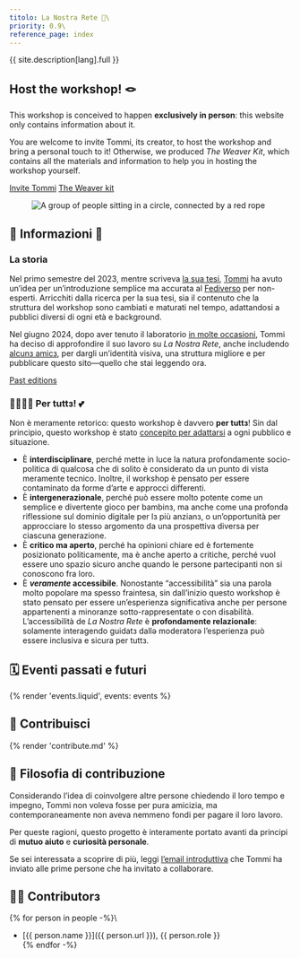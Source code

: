 ```yaml
---
titolo: La Nostra Rete 🧶\
priority: 0.9\
reference_page: index
---
```


{{ site.description[lang].full }}

<article class='yellow box'>
	<h2 id='host' class='center'>Host the workshop! 🪢</h2>
	<p>This workshop is conceived to happen <strong>exclusively in person</strong>: this website only contains information about it.</p>
	<p>You are welcome to invite Tommi, its creator, to host the workshop and bring a personal touch to it! Otherwise, we produced <cite>The Weaver Kit</cite>, which contains all the materials and information to help you in hosting the workshop yourself.</p>
	<div class='flex'>
		<a class='red button' href='/invite/'>Invite Tommi</a>
		<a class='blue button' href='/knit/'>The Weaver kit</a>
	</div>
</article>

<figure>
	<img src='{{ site.image }}' alt='A group of people sitting in a circle, connected by a red rope'>
</figure>

## 🧐 Informazioni 👀

### La storia

Nel primo semestre del 2023, mentre scriveva [la sua
tesi](https://tommi.space/csss/ '“Computer Sciences Are Social Sciences”, la
tesi di Tommaso Marmo'), [Tommi](https://tommi.space/ 'La rappresentazione
virtuale della mente di Tommi') ha avuto un’idea per un’introduzione semplice ma
accurata al [Fediverso](https://en.wikipedia.org/wiki/Fediverse 'Il Fediverso su
Wikipedia') per non-esperti. Arricchiti dalla ricerca per la sua tesi, sia il
contenuto che la struttura del workshop sono cambiati e maturati nel tempo,
adattandosi a pubblici diversi di ogni età e background.

Nel giugno 2024, dopo aver tenuto il laboratorio [in molte occasioni](/#events
'occasioni presenti e future in cui il workshop è stato e sarà tenuto'), Tommi
ha deciso di approfondire il suo lavoro su <cite>La Nostra Rete</cite>, anche
includendo [alcunз amicз](#contributors), per dargli un’identità visiva, una
struttura migliore e per pubblicare questo sito—quello che stai leggendo ora.

<div class='flex'>
	<a class='yellow button' href='/#events' title='All the occasions when the workshop was hosted'>Past editions</a>
</div>

### 🫱🏼‍🫲🏾 Per tuttз! 💕

Non è meramente retorico: questo workshop è davvero **per tuttз**! Sin dal
principio, questo workshop è stato [concepito per adattarsi](/knit/#modularity)
a ogni pubblico e situazione.

- È **interdisciplinare**, perché mette in luce la natura profondamente
  socio-politica di qualcosa che di solito è considerato da un punto di vista
  meramente tecnico. Inoltre, il workshop è pensato per essere contaminato da
  forme d’arte e approcci differenti.
- È **intergenerazionale**, perché può essere molto potente come un semplice e
  divertente gioco per bambinз, ma anche come una profonda riflessione sul
  dominio digitale per lз più anzianз, o un’opportunità per approcciare lo
  stesso argomento da una prospettiva diversa per ciascuna generazione.
- È **critico ma aperto**, perché ha opinioni chiare ed è fortemente posizionato
  politicamente, ma è anche aperto a critiche, perché vuol essere uno spazio
  sicuro anche quando le persone partecipanti non si conoscono fra loro.
- È ***veramente* accessibile**. Nonostante “accessibilità” sia una parola molto
  popolare ma spesso fraintesa, sin dall’inizio questo workshop è stato pensato
  per essere un’esperienza significativa anche per persone appartenenti a
  minoranze sotto-rappresentate o con disabilità. L’accessibilità de <cite>La
  Nostra Rete</cite> è <strong>profondamente relazionale</strong>: solamente
  interagendo guidatз dallə moderatorə l’esperienza può essere inclusiva e
  sicura per tuttз.

## 🗓️ Eventi passati e futuri

{% render 'events.liquid', events: events %}

## 💝 Contribuisci

{% render 'contribute.md' %}

## 🤗 Filosofia di contribuzione

Considerando l’idea di coinvolgere altre persone chiedendo il loro tempo e
impegno, Tommi non voleva fosse per pura amicizia, ma contemporaneamente non
aveva nemmeno fondi per pagare il loro lavoro.

Per queste ragioni, questo progetto è interamente portato avanti da principi di
**mutuo aiuto** e **curiosità personale**.

Se sei interessatə a scoprire di più, leggi [l’email
introduttiva](first-email.md) che Tommi ha inviato alle prime persone che ha
invitato a collaborare.

## 🙋🏼 Contributorз

{% for person in people -%}\
- [{{ person.name }}]({{ person.url }}), {{ person.role }}\
{% endfor -%}
